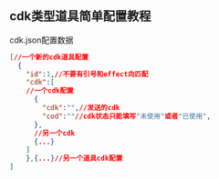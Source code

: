 ## cdk类型道具简单配置教程

cdk.json配置数据

```json
[//一个新的cdk道具配置
  {
  	"id":1,//不要有引号和effect向匹配
    "cdk":[
    //一个cdk配置
      {
        "cdk":"",//发送的cdk
        "cod":""//cdk状态只能填写"未使用"或者"已使用",
      },
      //另一个cdk
      {...}
    ]
	},{...}//另一个道具cdk配置
]
```
